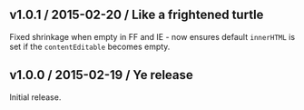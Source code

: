 ## v1.0.1 / 2015-02-20 / Like a frightened turtle

Fixed shrinkage when empty in FF and IE - now ensures default `innerHTML` is set
if the `contentEditable` becomes empty.

## v1.0.0 / 2015-02-19 / Ye release

Initial release.